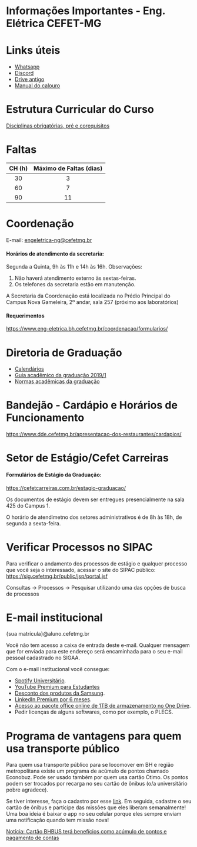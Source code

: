 # Informações Importantes - Eng. Elétrica CEFET-MG

# Links úteis
* [Whatsapp](https://chat.whatsapp.com/4YngQkZsVUX4oBY7WJIpSY)
* [Discord](https://discord.gg/VumXyd2)
* [Drive antigo](https://drive.google.com/drive/folders/1s0ck-bDLfjNBDbXn0nCVIizMamnM_dw8)
* [Manual do calouro](https://drive.google.com/file/d/1lwZaGMwcfq7SgMHHjuR7OoVLdsCmWSal/view)

# Estrutura Curricular do Curso

[Disciplinas obrigatórias, pré e corequisitos](https://www.eng-eletrica.bh.cefetmg.br/wp-content/uploads/sites/191/2019/03/Estrutura_curricular1.pdf)


# Faltas

|CH (h)| Máximo de Faltas (dias)|
|:----:|:---------------------:|
|  30  |            3           |
|  60  |            7           |
|  90  |           11           |

# Coordenação

E-mail: engeletrica-ng@cefetmg.br

#### Horários de atendimento da secretaria:
Segunda a Quinta, 9h às 11h e 14h às 16h.
Observações:
1. Não haverá atendimento externo às sextas-feiras.
2. Os telefones da secretaria estão em manutenção.

A Secretaria da Coordenação está localizada no Prédio Principal do Campus Nova Gameleira, 2º andar, sala 257 (próximo aos laboratórios)

#### Requerimentos
https://www.eng-eletrica.bh.cefetmg.br/coordenacao/formularios/

# Diretoria de Graduação
* [Calendários](https://www.dirgrad.cefetmg.br/dirgrad/calendario/)
* [Guia acadêmico da graduação 2019/1](https://www.dirgrad.cefetmg.br/wp-content/uploads/sites/81/2019/01/2019_1_Guia_Graduacao_A5_CEFETMG_WEB.pdf)
* [Normas acadêmicas da graduação](https://copeve.cefetmg.br/processos/20212_REO/arquivos/publicacoes/resolucao-cepe-12-07-normas-academicas-da-graduacao-do-cefet-mg/download)


# Bandejão - Cardápio e Horários de Funcionamento
https://www.dde.cefetmg.br/apresentacao-dos-restaurantes/cardapios/

# Setor de Estágio/Cefet Carreiras

#### Formulários de Estágio da Graduação:
https://cefetcarreiras.com.br/estagio-graduacao/

Os documentos de estágio devem ser entregues presencialmente na sala 425 do Campus 1.

O horário de atendimetno dos setores administrativos é de 8h às 18h, de segunda a sexta-feira.

# Verificar Processos no SIPAC
Para verificar o andamento dos processos de estágio e qualquer processo que você seja o interessado, acessar o site do SIPAC público:
https://sig.cefetmg.br/public/jsp/portal.jsf

Consultas -> Processos -> Pesquisar utilizando uma das opções de busca de processos

# E-mail institucional
{sua matrícula}@aluno.cefetmg.br

Você não tem acesso a caixa de entrada deste e-mail. Qualquer mensagem que for enviada para este endereço será encaminhada para o seu e-mail pessoal cadastrado no SIGAA.

Com o e-mail institucional você consegue:
* [Spotify Universitário](https://www.spotify.com/br/student/). 
* [YouTube Premium para Estudantes](https://support.google.com/youtube/answer/9158808?hl=pt-BR&co=GENIE.Platform%3DAndroid)
* [Desconto dos produtos da Samsung](https://estudantes.samsung.com.br/).
* [LinkedIn Premium por 6 meses](https://members.linkedin.com/pt-br/estudante/linkedin-premium?src=aff-lilpar&veh=aff_src.aff-lilpar_c.partners_pkw.121977_plc.digidip%20GmbH_pcrid._learning&trk=aff_src.aff-lilpar_c.partners_pkw.121977_plc.digidip%20GmbH_pcrid._learning&clickid=0YnxKISUKxyIUo60yRxfmyBLUkDzotTIUSUX2M0&mcid=6851962469594763264&irgwc=1).
* [Acesso ao pacote office online de 1TB de armazenamento no One Drive](https://www.microsoft.com/pt-br/education/products/office).
* Pedir licenças de alguns softwares, como por exemplo, o PLECS.

# Programa de vantagens para quem usa transporte público
Para quem usa transporte público para se locomover em BH e região metropolitana existe um programa de acúmulo de pontos chamado Econobuz. Pode ser usado também por quem usa cartão Ótimo. Os pontos podem ser trocados por recarga no seu cartão de ônibus (o/a universitário pobre agradece).

Se tiver interesse, faça o cadastro por esse [link](https://www.ecobonuz.com/public/cadastrar?indicationCode=LARISSA4867). Em seguida, cadastre o seu cartão de ônibus e participe das missões que eles liberam semanalmente! Uma boa ideia é baixar o app no seu celular porque eles sempre enviam uma notificação quando tem missão nova!

[Notícia: Cartão BHBUS terá benefícios como acúmulo de pontos e pagamento de contas](https://www.otempo.com.br/cidades/cartao-bhbus-tera-beneficios-como-acumulo-de-pontos-e-pagamento-de-contas-1.2370952)





